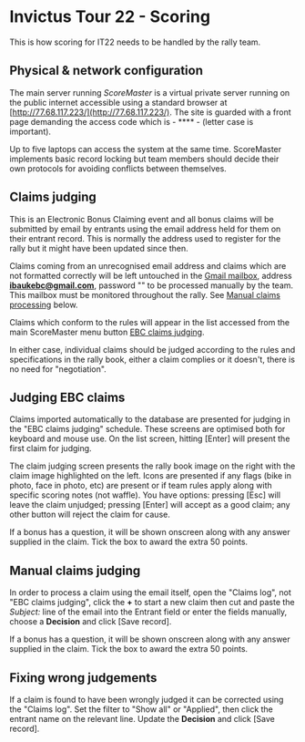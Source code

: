 # Invictus Tour 22 - Scoring

This is how scoring for IT22 needs to be handled by the rally team.

## Physical & network configuration

The main server running *ScoreMaster* is a virtual private server running on the public internet accessible using a standard browser at [http://77.68.117.223/](http://77.68.117.223/). The site is guarded with a front page demanding the access code which is - **** - (letter case is important).

Up to five laptops can access the system at the same time. ScoreMaster implements basic record locking but team members should decide their own protocols for avoiding conflicts between themselves.

## Claims judging

This is an Electronic Bonus Claiming event and all bonus claims will be submitted by email by entrants using the email address held for them on their entrant record. This is normally the address used to register for the rally but it might have been updated since then.

Claims coming from an unrecognised email address and claims which are not formatted correctly will be left untouched in the [Gmail mailbox](https://mail.google.com/mail/u/0/#inbox), address **ibaukebc@gmail.com**, password "" to be processed manually by the team. This mailbox must be monitored throughout the rally. See [Manual claims processing](#manual-claims-judging) below.

Claims which conform to the rules will appear in the list accessed from the main ScoreMaster menu button [EBC claims judging](#judging-ebc-claims).

In either case, individual claims should be judged according to the rules and specifications in the rally book, either a claim complies or it doesn't, there is no need for "negotiation".

## Judging EBC claims

Claims imported automatically to the database are presented for judging in the "EBC claims judging" schedule. These screens are optimised both for keyboard and mouse use. On the list screen, hitting [Enter] will present the first claim for judging.

The claim judging screen presents the rally book image on the right with the claim image highlighted on the left. Icons are presented if any flags (bike in photo, face in photo, etc) are present or if team rules apply along with specific scoring notes (not waffle). You have options: pressing [Esc] will leave the claim unjudged; pressing [Enter] will accept as a good claim; any other button will reject the claim for cause.

If a bonus has a question, it will be shown onscreen along with any answer supplied in the claim. Tick the box to award the extra 50 points.

## Manual claims judging

In order to process a claim using the email itself, open the "Claims log", not "EBC claims judging", click the **+** to start a new claim then cut and paste the *Subject:* line of the email into the Entrant field or enter the fields manually, choose a **Decision** and click [Save record].

If a bonus has a question, it will be shown onscreen along with any answer supplied in the claim. Tick the box to award the extra 50 points.

## Fixing wrong judgements

If a claim is found to have been wrongly judged it can be corrected using the "Claims log". Set the filter to "Show all" or "Applied", then click the entrant name on the relevant line. Update the **Decision** and click [Save record].
